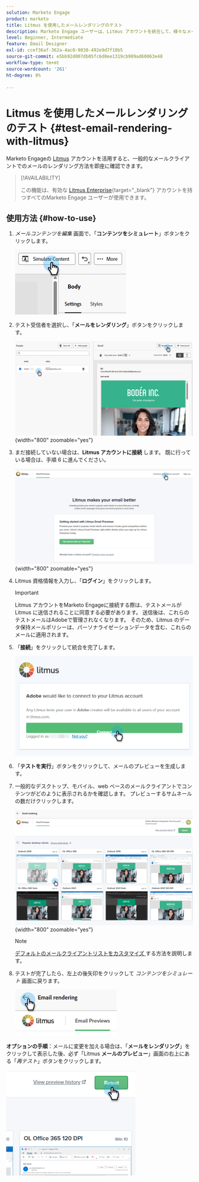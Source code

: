 ```yaml
---
solution: Marketo Engage
product: marketo
title: Litmus を使用したメールレンダリングのテスト
description: Marketo Engage ユーザーは、Litmus アカウントを統合して、様々なメールクライアントでのコンテンツのレンダリングをシームレスにテストできます。
level: Beginner, Intermediate
feature: Email Designer
exl-id: ccef36af-362a-4ac0-9030-492e9d7f10b5
source-git-commit: e5bb92d007db05fc6d0ee1319cb989ad60063e48
workflow-type: tm+mt
source-wordcount: '261'
ht-degree: 8%

---
```


# Litmus を使用したメールレンダリングのテスト {#test-email-rendering-with-litmus}

Marketo Engageの [Litmus](https://www.litmus.com/email-testing) アカウントを活用すると、一般的なメールクライアントでのメールのレンダリング方法を即座に確認できます。

>[!AVAILABILITY]
>
>この機能は、有効な [Litmus Enterprise](https://www.litmus.com/enterprise){target="_blank"} アカウントを持つすべてのMarketo Engage ユーザーが使用できます。

## 使用方法 {#how-to-use}

1. _メールコンテンツを編集_ 画面で、「**コンテンツをシミュレート**」ボタンをクリックします。

   ![](assets/test-email-rendering-with-litmus-1.png)

1. テスト受信者を選択し、「**メールをレンダリング**」ボタンをクリックします。

   ![](assets/test-email-rendering-with-litmus-2.png){width="800" zoomable="yes"}

1. まだ接続していない場合は、**Litmus アカウントに接続** します。 既に行っている場合は、手順 6 に進んでください。

   ![](assets/test-email-rendering-with-litmus-3.png){width="800" zoomable="yes"}

1. Litmus 資格情報を入力し、「**ログイン**」をクリックします。

   >[!IMPORTANT]
   >
   >Litmus アカウントをMarketo Engageに接続する際は、テストメールが Litmus に送信されることに同意する必要があります。 送信後は、これらのテストメールはAdobeで管理されなくなります。 そのため、Litmus のデータ保持メールポリシーは、パーソナライゼーションデータを含む、これらのメールに適用されます。

1. 「**接続**」をクリックして統合を完了します。

   ![](assets/test-email-rendering-with-litmus-4.png)

1. 「**テストを実行**」ボタンをクリックして、メールのプレビューを生成します。

1. 一般的なデスクトップ、モバイル、web ベースのメールクライアントでコンテンツがどのように表示されるかを確認します。 プレビューするサムネールの数だけクリックします。

   ![](assets/test-email-rendering-with-litmus-5.png){width="800" zoomable="yes"}

   >[!NOTE]
   >
   >[ デフォルトのメールクライアントリストをカスタマイズ ](https://help.litmus.com/article/227-change-your-default-email-clients-list) する方法を説明します。

1. テストが完了したら、左上の後矢印をクリックして _コンテンツをシミュレート_ 画面に戻ります。

   ![](assets/test-email-rendering-with-litmus-6.png)

**オプションの手順**：メールに変更を加える場合は、「**メールをレンダリング**」をクリックして表示した後、必ず「Litmus **メールのプレビュー**」画面の右上にある「_再テスト_」ボタンをクリックします。

![](assets/test-email-rendering-with-litmus-7.png)
